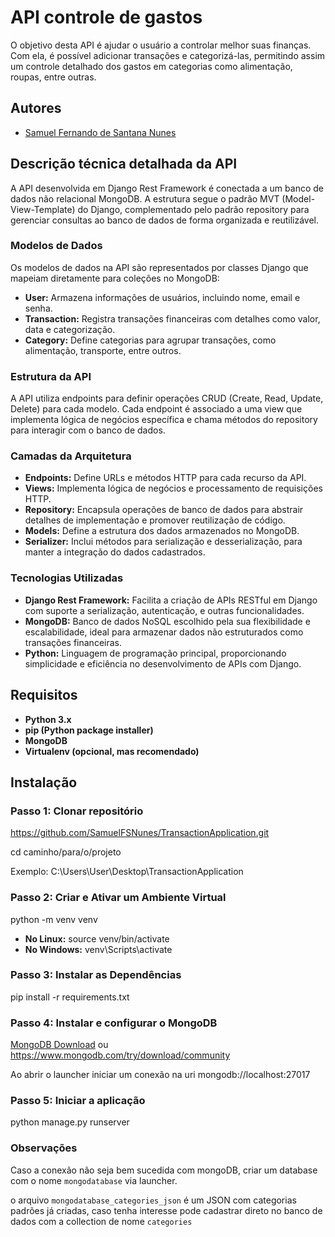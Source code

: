 
# API controle de gastos

O objetivo desta API é ajudar o usuário a controlar melhor suas finanças. Com ela, é possível adicionar transações e categorizá-las, permitindo assim um controle detalhado dos gastos em categorias como alimentação, roupas, entre outras.



## Autores

- [Samuel Fernando de Santana Nunes](https://www.github.com/SamuelFSNUnes)


## Descrição técnica detalhada da API

A API desenvolvida em Django Rest Framework é conectada a um banco de dados não relacional MongoDB. A estrutura segue o padrão MVT (Model-View-Template) do Django, complementado pelo padrão repository para gerenciar consultas ao banco de dados de forma organizada e reutilizável.

### Modelos de Dados
Os modelos de dados na API são representados por classes Django que mapeiam diretamente para coleções no MongoDB:

- **User:** Armazena informações de usuários, incluindo nome, email e senha.
- **Transaction:** Registra transações financeiras com detalhes como valor, data e categorização.
- **Category:** Define categorias para agrupar transações, como alimentação, transporte, entre outros.

### Estrutura da API
A API utiliza endpoints para definir operações CRUD (Create, Read, Update, Delete) para cada modelo. Cada endpoint é associado a uma view que implementa lógica de negócios específica e chama métodos do repository para interagir com o banco de dados.

### Camadas da Arquitetura
- **Endpoints:** Define URLs e métodos HTTP para cada recurso da API.
- **Views:** Implementa lógica de negócios e processamento de requisições HTTP.
- **Repository:** Encapsula operações de banco de dados para abstrair detalhes de implementação e promover reutilização de código.
- **Models:** Define a estrutura dos dados armazenados no MongoDB.
- **Serializer:** Inclui métodos para serialização e desserialização, para manter a integração do dados cadastrados.

### Tecnologias Utilizadas
- **Django Rest Framework:** Facilita a criação de APIs RESTful em Django com suporte a serialização, autenticação, e outras funcionalidades.
- **MongoDB:** Banco de dados NoSQL escolhido pela sua flexibilidade e escalabilidade, ideal para armazenar dados não estruturados como transações financeiras.
- **Python:** Linguagem de programação principal, proporcionando simplicidade e eficiência no desenvolvimento de APIs com Django.

## Requisitos

- **Python 3.x**
- **pip (Python package installer)**
- **MongoDB**
- **Virtualenv (opcional, mas recomendado)**

## Instalação

### Passo 1: Clonar repositório
https://github.com/SamuelFSNunes/TransactionApplication.git

cd caminho/para/o/projeto

Exemplo: C:\Users\User\Desktop\TransactionApplication

### Passo 2: Criar e Ativar um Ambiente Virtual
python -m venv venv

- **No Linux:** source venv/bin/activate 
- **No Windows:** venv\Scripts\activate

### Passo 3: Instalar as Dependências
pip install -r requirements.txt

### Passo 4: Instalar e configurar o MongoDB
[MongoDB Download](https://www.mongodb.com/try/download/community)
ou https://www.mongodb.com/try/download/community 

Ao abrir o launcher iniciar um conexão na uri mongodb://localhost:27017

### Passo 5: Iniciar a aplicação
python manage.py runserver

### Observações

Caso a conexão não seja bem sucedida com mongoDB, criar um database com o nome `mongodatabase` via launcher.

o arquivo `mongodatabase_categories_json` é um JSON com categorias padrões já criadas, caso tenha interesse pode cadastrar direto no banco de dados com a collection de nome `categories`
